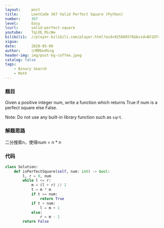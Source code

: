 ```yaml
---
layout:     post
title:      LeetCode 367 Valid Perfect Square (Python)
number:     367
level:      Easy
lcurl:      valid-perfect-square
youtube:    TqiXE_MicWw
bilibili1:  //player.bilibili.com/player.html?aid=925608576&bvid=BV1DT4y1377H&cid=188982477&page=1
xigua:      
date:       2020-05-09
author:     小明MaxMing
header-img: img/post-bg-coffee.jpeg
catalog: false
tags:
    - Binary Search
    - Math
---
```


### 题目

Given a positive integer num, write a function which returns True if num is a perfect square else False.

Note: Do not use any built-in library function such as `sqrt`.

### 解题思路

二分搜索n，使得num = n * n

### 代码
```python
class Solution:
    def isPerfectSquare(self, num: int) -> bool:
        l, r = 0, num
        while l <= r:
            m = (l + r) // 2
            t = m * m
            if t == num:
                return True
            if t < num:
                l = m + 1
            else:
                r = m - 1
        return False
```
